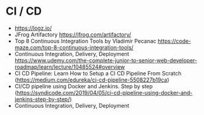 # CI / CD
- https://logz.io/
- JFrog Artifactory https://jfrog.com/artifactory/
- Top 8 Continuous Integration Tools by Vladimir Pecanac
https://code-maze.com/top-8-continuous-integration-tools/
- Continuous Integration, Delivery, Deployment
https://www.udemy.com/the-complete-junior-to-senior-web-developer-roadmap/learn/lecture/10485524#overview
- CI CD Pipeline: Learn How to Setup a CI CD Pipeline From Scratch
(https://medium.com/edureka/ci-cd-pipeline-5508227b19ca)
- CI/CD pipeline using Docker and Jenkins. Step by step 
(https://syndicode.com/2019/04/05/ci-cd-pipeline-using-docker-and-jenkins-step-by-step/)
- Continuous Integration, Delivery, Deployment
